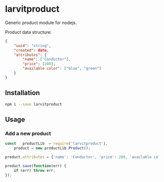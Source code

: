 # larvitproduct

Generic product module for nodejs.

Product data structure:
```json
{
	"uuid": "string",
	"created": date,
	"attributes": {
		"name": ["Conductor"],
		"price": [200],
		"available color": ["blue", "green"]
	}
}
```

## Installation

```bash
npm i --save larvitproduct
```

## Usage

### Add a new product

```javascript
const	productLib	= require('larvitproduct'),
	product	= new productLib.Product();

product.attributes = {'name': 'Conductor', 'price': 200, 'available color': ['blue', 'green']};

product.save(function(err) {
	if (err) throw err;
});
```
